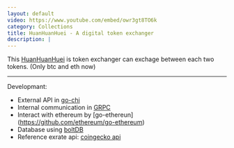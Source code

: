 ```yaml
---
layout: default
video: https://www.youtube.com/embed/owr3gt8TO6k
category: Collections
title: HuanHuanHuei - A digital token exchanger
description: |
---
```

This [HuanHuanHuei](https://github.com/M1stI4orK7U8y/HuanHuanHuei) is token exchanger can exchage between each two tokens. (Only btc and eth now)

--------------------------------------------------------------------
Developmant:
* External API in [go-chi](https://github.com/go-chi/chi)  
* Internal communication in [GRPC](https://github.com/protocolbuffers/protobuf)  
* Interact with ethereum by [go-ethereun] (https://github.com/ethereum/go-ethereum)  
* Database using [boltDB](https://github.com/boltdb/bolt)  
* Reference exrate api: [coingecko api](https://www.coingecko.com/en/api)
